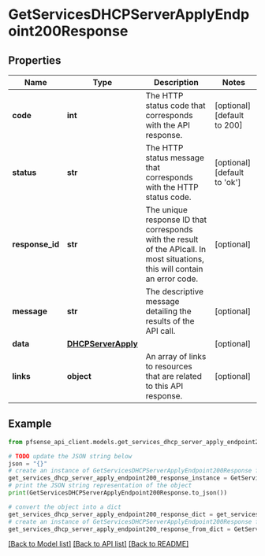 # GetServicesDHCPServerApplyEndpoint200Response


## Properties

Name | Type | Description | Notes
------------ | ------------- | ------------- | -------------
**code** | **int** | The HTTP status code that corresponds with the API response. | [optional] [default to 200]
**status** | **str** | The HTTP status message that corresponds with the HTTP status code. | [optional] [default to 'ok']
**response_id** | **str** | The unique response ID that corresponds with the result of the APIcall. In most situations, this will contain an error code. | [optional] 
**message** | **str** | The descriptive message detailing the results of the API call. | [optional] 
**data** | [**DHCPServerApply**](DHCPServerApply.md) |  | [optional] 
**links** | **object** | An array of links to resources that are related to this API response. | [optional] 

## Example

```python
from pfsense_api_client.models.get_services_dhcp_server_apply_endpoint200_response import GetServicesDHCPServerApplyEndpoint200Response

# TODO update the JSON string below
json = "{}"
# create an instance of GetServicesDHCPServerApplyEndpoint200Response from a JSON string
get_services_dhcp_server_apply_endpoint200_response_instance = GetServicesDHCPServerApplyEndpoint200Response.from_json(json)
# print the JSON string representation of the object
print(GetServicesDHCPServerApplyEndpoint200Response.to_json())

# convert the object into a dict
get_services_dhcp_server_apply_endpoint200_response_dict = get_services_dhcp_server_apply_endpoint200_response_instance.to_dict()
# create an instance of GetServicesDHCPServerApplyEndpoint200Response from a dict
get_services_dhcp_server_apply_endpoint200_response_from_dict = GetServicesDHCPServerApplyEndpoint200Response.from_dict(get_services_dhcp_server_apply_endpoint200_response_dict)
```
[[Back to Model list]](../README.md#documentation-for-models) [[Back to API list]](../README.md#documentation-for-api-endpoints) [[Back to README]](../README.md)



